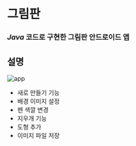# 그림판
### *Java* 코드로 구현한 그림판 안드로이드 앱

## 설명
![app](https://user-images.githubusercontent.com/87348583/131660382-31bd7bec-d3bf-4906-9716-c30dd5f1e53e.png)

- 새로 만들기 기능
- 배경 이미지 설정
- 펜 색깔 변경
- 지우개 기능
- 도형 추가
- 이미지 파일 저장
